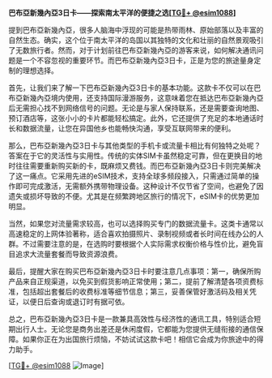 **巴布亞新幾內亞3日卡——探索南太平洋的便捷之选[[TG💪+ @esim1088](https://t.me/s/esim1088)]**

提到巴布亞新幾內亞，很多人脑海中浮现的可能是热带雨林、原始部落以及丰富的自然生态。确实，这个位于南太平洋的岛国以其独特的文化和壮丽的自然景观吸引了无数旅行者。然而，对于计划前往巴布亞新幾內亞的游客来说，如何解决通讯问题是一个不容忽视的重要环节。而巴布亞新幾內亞3日卡，正是为您的旅途量身定制的理想选择。

首先，让我们来了解一下巴布亞新幾內亞3日卡的基本功能。这款卡不仅可以在巴布亞新幾內亞境内使用，还支持国际漫游服务，这意味着您在抵达巴布亞新幾內亞后无需担心找不到网络信号的问题。无论是与家人保持联系，还是需要查询地图、预订酒店等，这张小小的卡片都能轻松搞定。此外，它还提供了充足的本地通话时长和数据流量，让您在异国他乡也能畅快沟通，享受互联网带来的便利。

那么，巴布亞新幾內亞3日卡与其他类型的手机卡或流量卡相比有何独特之处呢？答案在于它的灵活性与实用性。传统的实体SIM卡虽然稳定可靠，但在更换目的地时往往需要重新购买新的卡，既麻烦又费钱。而巴布亞新幾內亞3日卡则完美解决了这一痛点。它采用先进的eSIM技术，支持全球多频段接入，只需通过简单的操作即可完成激活，无需额外携带物理设备。这种设计不仅节省了空间，也避免了因遗失或损坏导致的不便。尤其是在频繁跨地区旅行的情况下，eSIM卡的优势更加明显。

当然，如果您对流量需求较高，也可以选择购买专门的数据流量卡。这类卡通常以高速稳定的上网体验著称，适合喜欢拍摄照片、录制视频或者长时间在线办公的人群。不过需要注意的是，在选购时要根据个人实际需求权衡价格与性价比，避免盲目追求大流量套餐而导致资源浪费。

最后，提醒大家在购买巴布亞新幾內亞3日卡时要注意几点事项：第一，确保所购产品来自正规渠道，以免买到假货影响正常使用；第二，提前了解清楚各项资费标准，包括超出套餐后的收费标准等细节信息；第三，妥善保管好激活码及相关凭证，以便日后查询或退订时有据可依。

总之，巴布亞新幾內亞3日卡是一款兼具高效性与经济性的通讯工具，特别适合短期出行人士。无论您是商务出差还是休闲度假，它都能为您提供无缝衔接的通信保障。如果你正在为出国旅行烦恼，不妨试试这款卡吧！相信它会成为你旅途中的得力助手。

[[TG💪+ @esim1088](https://t.me/s/esim1088) ![Image](https://i.postimg.cc/4NQfJmqS/Snipaste-2025-05-13-00-14-12.png)]
